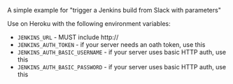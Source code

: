 A simple example for "trigger a Jenkins build from Slack with parameters"

Use on Heroku with the following environment variables:
* `JENKINS_URL` - MUST include http://
* `JENKINS_AUTH_TOKEN` - if your server needs an oath token, use this
* `JENKINS_AUTH_BASIC_USERNAME` - if your server uses basic HTTP auth, use this
* `JENKINS_AUTH_BASIC_PASSWORD` - if your server uses basic HTTP auth, use this